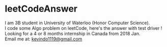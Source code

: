 # leetCodeAnswer  
I am 3B student in University of Waterloo (Honor Computer Science).  
I code some Algo problem on leetCode, here's the answer with test driver !  
Looking for a 4 or 8 months internship in Canada from 2018 Jan.  
Email me at: kevindo1119@gmail.com  

